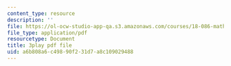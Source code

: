 ```yaml
---
content_type: resource
description: ''
file: https://ol-ocw-studio-app-qa.s3.amazonaws.com/courses/18-086-mathematical-methods-for-engineers-ii-spring-2006/a6b808a6c49890f231d7a8c109029488_nlO9ci0kPLg.pdf
file_type: application/pdf
resourcetype: Document
title: 3play pdf file
uid: a6b808a6-c498-90f2-31d7-a8c109029488
---
```

